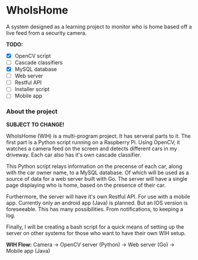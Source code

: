# WhoIsHome
A system designed as a learning project to monitor who is home based off a live feed from a security camera.

**TODO:**
- [x] OpenCV script
- [ ] Cascade classifiers
- [x] MySQL database
- [ ] Web server
- [ ] Restful API
- [ ] Installer script
- [ ] Mobile app

### About the project

**SUBJECT TO CHANGE!**

WhoIsHome (WIH) is a multi-program project. It has serveral parts to it. The first part is a Python script
running on a Raspberry Pi. Using OpenCV, it watches a camera feed on the screen and detects different cars in 
my driveway. Each car also has it's own cascade classifier.

This Python script relays information on the precense of each car, along with the car owner name, to a MySQL database.
Of which will be used as a source of data for a web server built with Go. The server will have a single page displaying who
is home, based on the presence of their car.

Furthermore, the server will have it's own Restful API. For use with a mobile app. Currently only an android app (Java)
is planned. But an IOS version is foreseeable. This has many possibilities. From notifications, to keeping a log.

Finally, I will be creating a bash script for a quick means of setting up the server on other systems for those who want
to have their own WIH setup.

**WIH Flow:**
Camera -> OpenCV server (Python) -> Web server (Go) -> Mobile app (Java)
